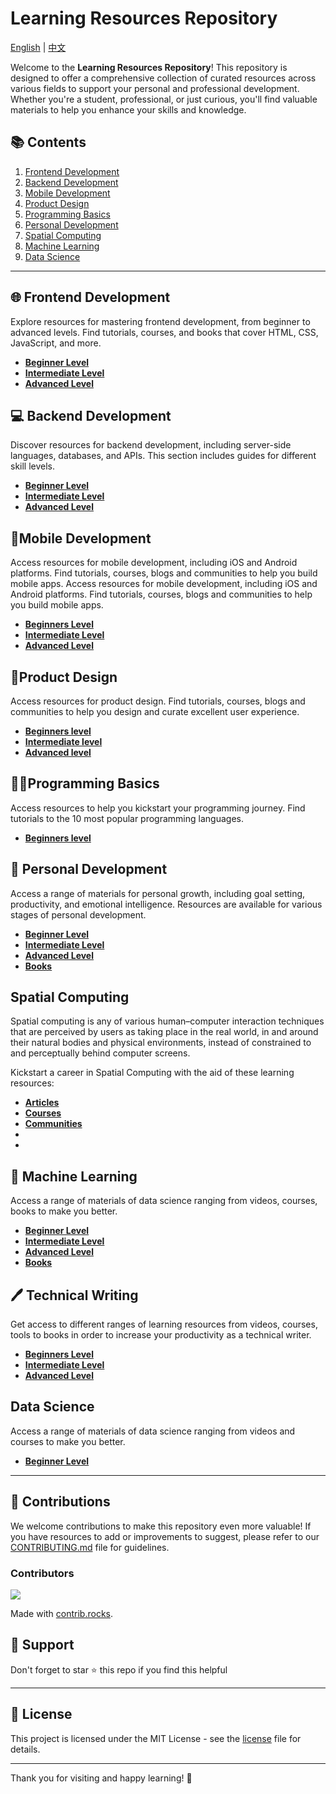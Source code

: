 # Learning Resources Repository

[English](README.md) | [中文](docs/README.zh.md)

Welcome to the **Learning Resources Repository**! This repository is designed to offer a comprehensive collection of curated resources across various fields to support your personal and professional development. Whether you're a student, professional, or just curious, you'll find valuable materials to help you enhance your skills and knowledge.

## 📚 Contents

1. [Frontend Development](#-frontend-development)
2. [Backend Development](#-backend-development)
3. [Mobile Development](#mobile-development)
4. [Product Design](#product-design)
5. [Programming Basics](#programming-basics)
6. [Personal Development](#-personal-development)
7. [Spatial Computing](#spatial-computing)
8. [Machine Learning](#-machine-learning)
9. [Data Science](#data-science)

---

## 🌐 Frontend Development

Explore resources for mastering frontend development, from beginner to advanced levels. Find tutorials, courses, and books that cover HTML, CSS, JavaScript, and more.

- [**Beginner Level**](./FrontendDevelopment/Frontend.md/#-beginner-level)
- [**Intermediate Level**](./FrontendDevelopment/Frontend.md/#-intermediate-level)
- [**Advanced Level**](./FrontendDevelopment/Frontend.md/#-advanced-level)

## 💻 Backend Development

Discover resources for backend development, including server-side languages, databases, and APIs. This section includes guides for different skill levels.

- [**Beginner Level**](./BackendDevelopment/Backend.md/#-beginner-level)
- [**Intermediate Level**](./BackendDevelopment//Backend.md/#-intermediate-level)
- [**Advanced Level**](./BackendDevelopment//Backend.md/#-advanced-level)

## 📱Mobile Development

Access resources for mobile development, including iOS and Android platforms. Find tutorials, courses, blogs and communities to help you build mobile apps.
Access resources for mobile development, including iOS and Android platforms. Find tutorials, courses, blogs and communities to help you build mobile apps.

- [**Beginners Level**](./MobileDevelopment//MobileDevelopment.md/#-beginners-level)
- [**Intermediate Level**](./MobileDevelopment//MobileDevelopment.md/#-intermediate-level)
- [**Advanced Level**](./MobileDevelopment//MobileDevelopment.md/#-advanced-level)

## 🎨Product Design


Access resources for product design. Find tutorials, courses, blogs and communities to help you design and curate excellent user experience.


- [**Beginners level**](./ProductDesign//ProductDesign.md/#getting-started)
- [**Intermediate level**](./ProductDesign//ProductDesign.md/#prototyping--design-tools)
- [**Advanced level**](./ProductDesign//ProductDesign.md.md/#design-systems--ui-kits)

## 👨‍💻Programming Basics


Access resources to help you kickstart your programming journey. Find tutorials to the 10 most popular programming languages.


- [**Beginners level**](./ProgrammingBasics//ProgrammingBasics.md)

## 🧠 Personal Development

Access a range of materials for personal growth, including goal setting, productivity, and emotional intelligence. Resources are available for various stages of personal development.

- [**Beginner Level**](./personalDevelopment/personaldevelopment/#-beginner-level)
- [**Intermediate Level**](./personalDevelopment/personaldevelopment/#-intermediate-level)
- [**Advanced Level**](./personalDevelopment/personaldevelopment/#-advanced-level)
- [**Books**](./personalDevelopment/personaldevelopment/#-books)


## Spatial Computing

Spatial computing is any of various human–computer interaction techniques that are perceived by users as taking place in the real world, in and around their natural bodies and physical environments, instead of constrained to and perceptually behind computer screens. 

Kickstart a career in Spatial Computing with the aid of these learning resources:

- [**Articles**](./SpatialComputing/resources.md/#-articles)
- [**Courses**](./SpatialComputing/resources.md/#-courses)
- [**Communities**](./SpatialComputing/resources.md/#-communities)
- 
- 
## 🤖 Machine Learning

Access a range of materials of data science ranging from videos, courses, books to make you better.

- [**Beginner Level**](./MachineLearning/MachineLearning.md/#-beginner-level)
- [**Intermediate Level**](./MachineLearning/MachineLearning.md/#-intermediate-level)
- [**Advanced Level**](./MachineLearning/MachineLearning.md/#-advanced-level)
- [**Books**](./MachineLearning/MachineLearning.md/#-books)

## 🖊️ Technical Writing

Get access to different ranges of learning resources from videos, courses, tools to books in order to increase your productivity as a technical writer.

- [**Beginners Level**](./TechnicalWriting/TechnicalWriting.md/#-beginners-level)
- [**Intermediate Level**](./TechnicalWriting/TechnicalWriting.md/#-intermediate-level)
- [**Advanced Level**](./TechnicalWriting/TechnicalWriting.md/#-advanced-level)

## Data Science

Access a range of materials of data science ranging from videos and courses to make you better.

- [**Beginner Level**](./DataScience/dataScience.md/#-beginner-level)

---

## 🤝 Contributions


We welcome contributions to make this repository even more valuable! If you have resources to add or improvements to suggest, please refer to our [CONTRIBUTING.md](./CONTRIBUTING.md) file for guidelines.

### Contributors


<a href="https://github.com/SCA-OAU/LearnLink/graphs/contributors">
  <img src="https://contrib.rocks/image?repo=SCA-OAU/LearnLink" />
</a>

Made with [contrib.rocks](https://contrib.rocks).

## 📧 Support


Don't forget to star ⭐ this repo if you find this helpful

---

## 📑 License


This project is licensed under the MIT License - see the [license](./LICENSE.md) file for details.

---

Thank you for visiting and happy learning! 🚀
